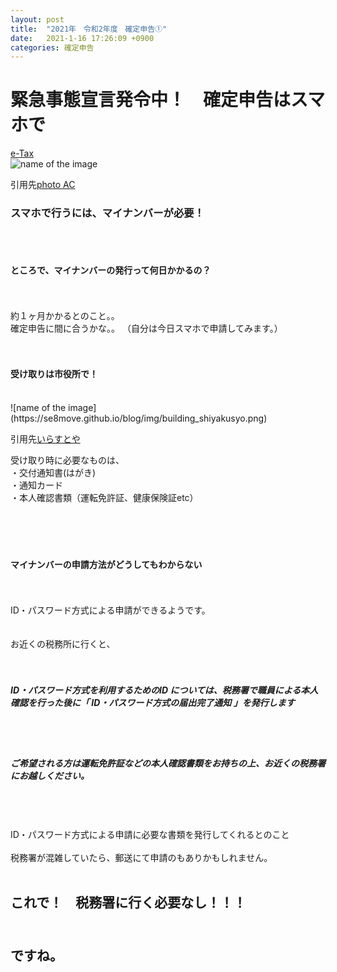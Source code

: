 ```yaml
---
layout: post
title:  "2021年　令和2年度　確定申告①"
date:   2021-1-16 17:26:09 +0900
categories: 確定申告
---
```


<h1>緊急事態宣言発令中！　確定申告はスマホで</h1>

[e-Tax](https://www.keisan.nta.go.jp/kyoutu/ky/sm/top#bsctrl)<br>
![name of the image](https://se8move.github.io/blog/img/389479_m.jpg)



引用先[photo AC](https://www.photo-ac.com/main/detail/389479?title=%E3%82%B9%E3%83%9E%E3%83%9B%E6%93%8D%E4%BD%9C&searchId=2482663645)

<h3>スマホで行うには、マイナンバーが必要！
</h3>
<br>
<br>
<h4>ところで、マイナンバーの発行って何日かかるの？</h4>
<br>
<br>
約１ヶ月かかるとのこと。。<br>確定申告に間に合うかな。。
（自分は今日スマホで申請してみます。）<br>
<br>
<br>
<h4>受け取りは市役所で！</h4>
<br>
![name of the image](https://se8move.github.io/blog/img/building_shiyakusyo.png)

引用先[いらすとや](https://www.irasutoya.com/2015/03/blog-post_563.html)

受け取り時に必要なものは、<br>
・交付通知書(はがき)<br>
・通知カード<br>
・本人確認書類（運転免許証、健康保険証etc）<br>
<br>
<br>
<br>
<br>
<h4>マイナンバーの申請方法がどうしてもわからない</h4>
<br>
<br>
ID・パスワード方式による申請ができるようです。<br>
<br>
<br>
お近くの税務所に行くと、<br>
<br>
<br>
<h5>ID・パスワード方式を利用するためのID については、税務署で職員による本人確認を行った後に「 ID・パスワード方式の届出完了通知 」を発行します</h5><br>
<br>
<h5>ご希望される方は運転免許証などの本人確認書類をお持ちの上、お近くの税務署にお越しください。</h5>
<br>
<br>
<br>
ID・パスワード方式による申請に必要な書類を発行してくれるとのこと
<br>
<br>
税務署が混雑していたら、郵送にて申請のもありかもしれません。
<br>
<br>
<h2>これで！　税務署に行く必要なし！！！<h2><br>
ですね。
